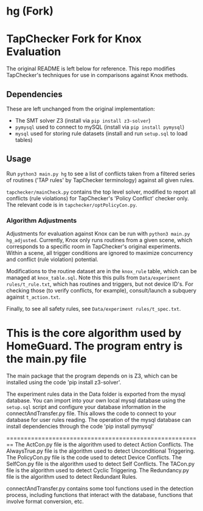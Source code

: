 # hg (Fork)

# TapChecker Fork for Knox Evaluation

The original README is left below for reference. This repo modifies TapChecker's techniques for use in comparisons against Knox methods.

## Dependencies

These are left unchanged from the original implementation:

- The SMT solver Z3 (install via `pip install z3-solver`)
- `pymysql` used to connect to mySQL (install via `pip install pymysql`)
- `mysql` used for storing rule datasets (install and run `setup.sql` to load tables)

## Usage

Run `python3 main.py hg` to see a list of conflicts taken from a filtered series of routines ('TAP rules' by TapChecker terminology) against all given rules.

`tapchecker/mainCheck.py` contains the top level solver, modified to report all conflicts (rule violations) for TapChecker's 'Policy Conflict' checker only. The relevant code is in `tapchecker/optPolicyCon.py`.

### Algorithm Adjustments

Adjustments for evaluation against Knox can be run with `python3 main.py hg_adjusted`. Currently, Knox only runs routines from a given scene, which corresponds to a specific room in TapChecker's original experiments. Within a scene, all trigger conditions are ignored to maximize concurrency and conflict (rule violation) potential.

Modifications to the routine dataset are in the `knox_rule` table, which can be managed at `knox_table.sql`. Note this this pulls from `Data/experiment rules/t_rule.txt`, which has routines and triggers, but not device ID's. For checking those (to verify conflicts, for example), consult/launch a subquery against `t_action.txt`.

Finally, to see all safety rules, see `Data/experiment rules/t_spec.txt`.

# This is the core algorithm used by HomeGuard. The program entry is the main.py file

The main package that the program depends on is Z3, which can be installed using the code 'pip install z3-solver'.

The experiment rules data in the Data folder is exported from the mysql database. You can import into your own local mysql database using the `setup.sql` script and configure your database information in the connectAndTransfer.py file. This allows the code to connect to your database for user rules reading.
The operation of the mysql database can install dependencies through the code 'pip install pymysql'

========================================================
The ActCon.py file is the algorithm used to detect Action Conflicts.
The AlwaysTrue.py file is the algorithm used to detect Unconditional Triggering.
The PolicyCon.py file is the code used to detect Device Conflicts.
The SelfCon.py file is the algorithm used to detect Self Conflicts.
The TACon.py file is the algorithm used to detect Cyclic Triggering.
The Redundancy.py file is the algorithm used to detect Redundant Rules.

connectAndTransfer.py contains some tool functions used in the detection process, including functions that interact with the database, functions that involve format conversion, etc.
